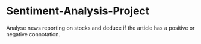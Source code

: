 # Sentiment-Analysis-Project

Analyse news reporting on stocks and deduce if the article has a positive or negative connotation.